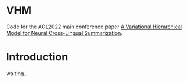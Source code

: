 # VHM
Code for the ACL2022 main conference paper [A Variational Hierarchical Model for Neural Cross-Lingual Summarization](https://arxiv.org/abs/2203.03820).

# Introduction
waiting..

